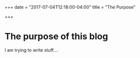 +++
date = "2017-07-04T12:18:00-04:00"
title = "The Purpose"

+++
# The purpose of this blog

I am trying to write stuff....